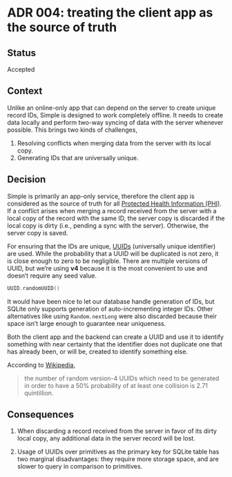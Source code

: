 # ADR 004: treating the client app as the source of truth

## Status

Accepted

## Context

Unlike an online-only app that can depend on the server to create unique record IDs, Simple is designed to work completely offline. It needs to create data locally and perform two-way syncing of data with the server whenever possible. This brings two kinds of challenges,

1. Resolving conflicts when merging data from the server with its local copy. 
2. Generating IDs that are universally unique.

## Decision

Simple is primarily an app-only service, therefore the client app is considered as the source of truth for all [Protected Health Information (PHI)](https://en.wikipedia.org/wiki/Protected_health_information). If a conflict arises when merging a record received from the server with a local copy of the record with the same ID, the server copy is discarded if the local copy is dirty (i.e., pending a sync with the server). Otherwise, the server copy is saved.

For ensuring that the IDs are unique, [UUIDs](https://developer.android.com/reference/java/util/UUID.html) (universally unique identifier) are used. While the probability that a UUID will be duplicated is not zero, it is close enough to zero to be negligible. There are multiple versions of UUID, but we’re using **v4** because it is the most convenient to use and doesn’t require any seed value.

```kotlin
UUID.randomUUID()
```

It would have been nice to let our database handle generation of IDs, but SQLite only supports generation of auto-incrementing integer IDs. Other alternatives like using `Random.nextLong` were also discarded because their space isn’t large enough to guarantee near uniqueness.

Both the client app and the backend can create a UUID and use it to identify something with near certainty that the identifier does not duplicate one that has already been, or will be, created to identify something else.

According to [Wikipedia](https://en.wikipedia.org/wiki/Universally_unique_identifier#Collisions), 

> the number of random version-4 UUIDs which need to be generated in order to have a 50% probability of at least one collision is 2.71 quintillion.

## Consequences

1. When discarding a record received from the server in favor of its dirty local copy, any additional data in the server record will be lost. 

2. Usage of UUIDs over primitives as the primary key for SQLite table has two marginal disadvantages: they require more storage space, and are slower to query in comparison to primitives.


